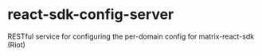 # react-sdk-config-server
RESTful service for configuring the per-domain config for matrix-react-sdk (Riot)

